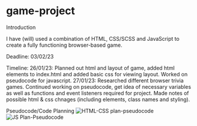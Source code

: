 # game-project

Introduction

I have (will) used a combination of HTML, CSS/SCSS and JavaScript to create a fully functioning browser-based game. 


Deadline: 03/02/23

Timeline:
26/01/23: Planned out html and layout of game, added html elements to index.html and added basic css for viewing layout. Worked on pseudocode for javascript.
27/01/23: Researched different browser trivia games. Continued working on pseudocode, get idea of necessary variables as well as functions and event listeners required for project. Made notes of possible html & css chnages (including elements, class names and styling). 

Pseudocode/Code Planning
![HTML-CSS plan-pseudocode](https://user-images.githubusercontent.com/81630548/214893048-81f0c464-e514-4086-9bb2-fab6ce5fcbf2.jpg)
![JS Plan-Pseudocode](https://user-images.githubusercontent.com/81630548/215122718-557e532f-db28-4940-a4a4-273fb5259f68.jpg)


